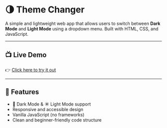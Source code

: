 # 🌗 Theme Changer

A simple and lightweight web app that allows users to switch between **Dark Mode** and **Light Mode** using a dropdown menu. Built with HTML, CSS, and JavaScript.

---

## 📺 Live Demo

👉 [Click here to try it out](https://kshitijkatariya28.github.io/ThemeChanger/)

---

## 🚀 Features

- 🌙 Dark Mode & ☀️ Light Mode support
- Responsive and accessible design
- Vanilla JavaScript (no frameworks)
- Clean and beginner-friendly code structure


